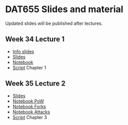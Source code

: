 # DAT655 Slides and material

Updated slides will be published after lectures.

## Week 34 Lecture 1
- [Info slides](./info.pdf)
- [Slides](./blockchain1hashchain.pdf)
- [Notebook](../notebooks/lecture1_hashes.ipynb)
- [Script](../script.pdf) Chapter 1 

## Week 35 Lecture 2
- [Slides](./blockchain2.pdf)
- [Notebook PoW](../notebooks/lecture3_PoW.ipynb)
- [Notebook Forks](../notebooks/lecture4_Forks.ipynb)
- [Notebook Attacks](../notebooks/lecture5_Attacks.ipynb)
- [Script](../script.pdf) Chapter 3